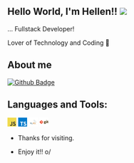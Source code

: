 ## Hello World, I'm Hellen!! <img src=https://github.com/TheDudeThatCode/TheDudeThatCode/blob/master/Assets/Earth.gif width="30">
 
… Fullstack Developer!
 
 Lover of Technology and Coding 💓
 
## About me 
[![Github Badge](https://img.shields.io/badge/-Github-000?style=flat-square&logo=Github&logoColor=white&link=https://github.com/hellenmas)](https://github.com/hellenmas)

## Languages and Tools:

<code><img height="20" src="https://raw.githubusercontent.com/github/explore/80688e429a7d4ef2fca1e82350fe8e3517d3494d/topics/javascript/javascript.png"></code>
<code><img height="20" src="https://raw.githubusercontent.com/github/explore/80688e429a7d4ef2fca1e82350fe8e3517d3494d/topics/typescript/typescript.png"></code>
<code><img height="20" src="https://raw.githubusercontent.com/github/explore/80688e429a7d4ef2fca1e82350fe8e3517d3494d/topics/mysql/mysql.png"></code>
<code><img height="20" src="https://raw.githubusercontent.com/github/explore/80688e429a7d4ef2fca1e82350fe8e3517d3494d/topics/git/git.png"></code>
- Thanks for visiting. 
 
- Enjoy it!! o/
